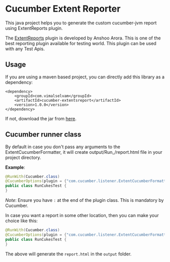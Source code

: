 # Cucumber Extent Reporter

This java project helps you to generate the custom cucumber-jvm report using ExtentReports plugin.

The [ExtentReports](http://extentreports.relevantcodes.com/) plugin is developed by Anshoo Arora. This is one of the best reporting plugin available for testing world. This plugin can be used with any Test Apis.

## Usage
If you are using a maven based project, you can directly add this library as a dependency:

```
<dependency>
    <groupId>com.vimalselvam</groupId>
    <artifactId>cucumber-extentsreport</artifactId>
    <version>1.0.0</version>
</dependency>
```

If not, download the jar from [here](http://search.maven.org/remotecontent?filepath=com/vimalselvam/cucumber-extentsreport/1.0.0/cucumber-extentsreport-1.0.0.jar).

## Cucumber runner class
By default in case you don't pass any arguments to the ExtentCucumberFormatter, it will create output/Run_<unique timestamp>/report.html file in your project directory.

**Example**:
```java
@RunWith(Cucumber.class)
@CucumberOptions(plugin = {"com.cucumber.listener.ExtentCucumberFormatter:"})
public class RunCukesTest {
}
```

*Note*: Ensure you have `:` at the end of the plugin class. This is mandatory by Cucumber.

In case you want a report in some other location, then you can make your choice like this:

```java
@RunWith(Cucumber.class)
@CucumberOptions(plugin = {"com.cucumber.listener.ExtentCucumberFormatter:output/report.html"})
public class RunCukesTest {
}
```

The above will generate the `report.html` in the `output` folder.